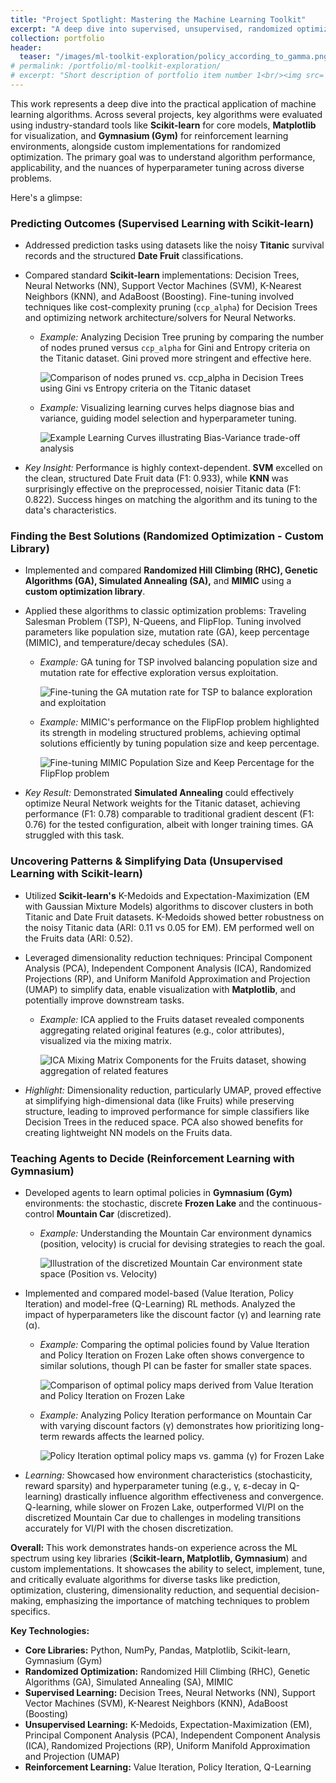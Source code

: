 ```yaml
---
title: "Project Spotlight: Mastering the Machine Learning Toolkit"
excerpt: "A deep dive into supervised, unsupervised, randomized optimization, and reinforcement learning algorithms using Scikit-learn, Matplotlib, Gymnasium, and custom libraries."
collection: portfolio
header:
  teaser: "/images/ml-toolkit-exploration/policy_according_to_gamma.png" # Using one of the allowed images
# permalink: /portfolio/ml-toolkit-exploration/
# excerpt: "Short description of portfolio item number 1<br/><img src='/images/500x300.png'>"
---
```


This work represents a deep dive into the practical application of machine learning algorithms. Across several projects, key algorithms were evaluated using industry-standard tools like **Scikit-learn** for core models, **Matplotlib** for visualization, and **Gymnasium (Gym)** for reinforcement learning environments, alongside custom implementations for randomized optimization. The primary goal was to understand algorithm performance, applicability, and the nuances of hyperparameter tuning across diverse problems.

Here's a glimpse:

### Predicting Outcomes (Supervised Learning with Scikit-learn)

*   Addressed prediction tasks using datasets like the noisy **Titanic** survival records and the structured **Date Fruit** classifications.
*   Compared standard **Scikit-learn** implementations: Decision Trees, Neural Networks (NN), Support Vector Machines (SVM), K-Nearest Neighbors (KNN), and AdaBoost (Boosting). Fine-tuning involved techniques like cost-complexity pruning (`ccp_alpha`) for Decision Trees and optimizing network architecture/solvers for Neural Networks.
    *   *Example:* Analyzing Decision Tree pruning by comparing the number of nodes pruned versus `ccp_alpha` for Gini and Entropy criteria on the Titanic dataset. Gini proved more stringent and effective here.

        ![Comparison of nodes pruned vs. ccp_alpha in Decision Trees using Gini vs Entropy criteria on the Titanic dataset](/images/ml-toolkit-exploration/node_cuted_gini_entropy.png)

    *   *Example:* Visualizing learning curves helps diagnose bias and variance, guiding model selection and hyperparameter tuning.

        ![Example Learning Curves illustrating Bias-Variance trade-off analysis](/images/ml-toolkit-exploration/learning_curves.png)

*   *Key Insight:* Performance is highly context-dependent. **SVM** excelled on the clean, structured Date Fruit data (F1: 0.933), while **KNN** was surprisingly effective on the preprocessed, noisier Titanic data (F1: 0.822). Success hinges on matching the algorithm and its tuning to the data's characteristics.

### Finding the Best Solutions (Randomized Optimization - Custom Library)

*   Implemented and compared **Randomized Hill Climbing (RHC), Genetic Algorithms (GA), Simulated Annealing (SA),** and **MIMIC** using a **custom optimization library**.
*   Applied these algorithms to classic optimization problems: Traveling Salesman Problem (TSP), N-Queens, and FlipFlop. Tuning involved parameters like population size, mutation rate (GA), keep percentage (MIMIC), and temperature/decay schedules (SA).
    *   *Example:* GA tuning for TSP involved balancing population size and mutation rate for effective exploration versus exploitation.

        ![Fine-tuning the GA mutation rate for TSP to balance exploration and exploitation](/images/ml-toolkit-exploration/mut_rateGA.png)

    *   *Example:* MIMIC's performance on the FlipFlop problem highlighted its strength in modeling structured problems, achieving optimal solutions efficiently by tuning population size and keep percentage.

        ![Fine-tuning MIMIC Population Size and Keep Percentage for the FlipFlop problem](/images/ml-toolkit-exploration/heatmapLargeMIMIC.png)

*   *Key Result:* Demonstrated **Simulated Annealing** could effectively optimize Neural Network weights for the Titanic dataset, achieving performance (F1: 0.78) comparable to traditional gradient descent (F1: 0.76) for the tested configuration, albeit with longer training times. GA struggled with this task.

### Uncovering Patterns & Simplifying Data (Unsupervised Learning with Scikit-learn)

*   Utilized **Scikit-learn's** K-Medoids and Expectation-Maximization (EM with Gaussian Mixture Models) algorithms to discover clusters in both Titanic and Date Fruit datasets. K-Medoids showed better robustness on the noisy Titanic data (ARI: 0.11 vs 0.05 for EM). EM performed well on the Fruits data (ARI: 0.52).
*   Leveraged dimensionality reduction techniques: Principal Component Analysis (PCA), Independent Component Analysis (ICA), Randomized Projections (RP), and Uniform Manifold Approximation and Projection (UMAP) to simplify data, enable visualization with **Matplotlib**, and potentially improve downstream tasks.
    *   *Example:* ICA applied to the Fruits dataset revealed components aggregating related original features (e.g., color attributes), visualized via the mixing matrix.

        ![ICA Mixing Matrix Components for the Fruits dataset, showing aggregation of related features](/images/ml-toolkit-exploration/ICA_Mixing_Matrix.png)

*   *Highlight:* Dimensionality reduction, particularly UMAP, proved effective at simplifying high-dimensional data (like Fruits) while preserving structure, leading to improved performance for simple classifiers like Decision Trees in the reduced space. PCA also showed benefits for creating lightweight NN models on the Fruits data.

### Teaching Agents to Decide (Reinforcement Learning with Gymnasium)

*   Developed agents to learn optimal policies in **Gymnasium (Gym)** environments: the stochastic, discrete **Frozen Lake** and the continuous-control **Mountain Car** (discretized).
    *   *Example:* Understanding the Mountain Car environment dynamics (position, velocity) is crucial for devising strategies to reach the goal.

        ![Illustration of the discretized Mountain Car environment state space (Position vs. Velocity)](/images/ml-toolkit-exploration/explaination_mountain_car.png)

*   Implemented and compared model-based (Value Iteration, Policy Iteration) and model-free (Q-Learning) RL methods. Analyzed the impact of hyperparameters like the discount factor (&gamma;) and learning rate (&alpha;).
    *   *Example:* Comparing the optimal policies found by Value Iteration and Policy Iteration on Frozen Lake often shows convergence to similar solutions, though PI can be faster for smaller state spaces.

        ![Comparison of optimal policy maps derived from Value Iteration and Policy Iteration on Frozen Lake](/images/ml-toolkit-exploration/it_policy_map_vi.png)

    *   *Example:* Analyzing Policy Iteration performance on Mountain Car with varying discount factors (&gamma;) demonstrates how prioritizing long-term rewards affects the learned policy.

        ![Policy Iteration optimal policy maps vs. gamma (&gamma;) for Frozen Lake](/images/ml-toolkit-exploration/policy_according_to_gamma.png)

*   *Learning:* Showcased how environment characteristics (stochasticity, reward sparsity) and hyperparameter tuning (e.g., &gamma;, &epsilon;-decay in Q-learning) drastically influence algorithm effectiveness and convergence. Q-learning, while slower on Frozen Lake, outperformed VI/PI on the discretized Mountain Car due to challenges in modeling transitions accurately for VI/PI with the chosen discretization.

**Overall:** This work demonstrates hands-on experience across the ML spectrum using key libraries (**Scikit-learn, Matplotlib, Gymnasium**) and custom implementations. It showcases the ability to select, implement, tune, and critically evaluate algorithms for diverse tasks like prediction, optimization, clustering, dimensionality reduction, and sequential decision-making, emphasizing the importance of matching techniques to problem specifics.

**Key Technologies:**

*   **Core Libraries:** Python, NumPy, Pandas, Matplotlib, Scikit-learn, Gymnasium (Gym)
*   **Randomized Optimization:** Randomized Hill Climbing (RHC), Genetic Algorithms (GA), Simulated Annealing (SA), MIMIC
*   **Supervised Learning:** Decision Trees, Neural Networks (NN), Support Vector Machines (SVM), K-Nearest Neighbors (KNN), AdaBoost (Boosting)
*   **Unsupervised Learning:** K-Medoids, Expectation-Maximization (EM), Principal Component Analysis (PCA), Independent Component Analysis (ICA), Randomized Projections (RP), Uniform Manifold Approximation and Projection (UMAP)
*   **Reinforcement Learning:** Value Iteration, Policy Iteration, Q-Learning